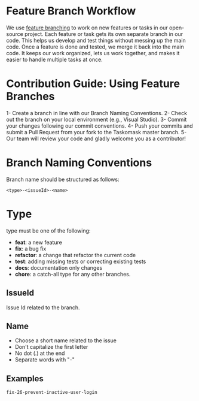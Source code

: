 # Feature Branch Workflow
We use [feature branching](https://martinfowler.com/bliki/FeatureBranch.html) to work on new features or tasks in our open-source project. Each feature or task gets its own separate branch in our code. This helps us develop and test things without messing up the main code. Once a feature is done and tested, we merge it back into the main code. It keeps our work organized, lets us work together, and makes it easier to handle multiple tasks at once.

# Contribution Guide: Using Feature Branches
1- Create a branch in line with our Branch Naming Conventions.
2- Check out the branch on your local environment (e.g., Visual Studio).
3- Commit your changes following our commit conventions.
4- Push your commits and submit a Pull Request from your fork to the Taskomask master branch.
5- Our team will review your code and gladly welcome you as a contributor!

# Branch Naming Conventions
Branch name should be structured as follows:

```
<type>-<issueId>-<name>

```

# Type
type must be one of the following:

- **feat**: a new feature
- **fix**: a bug fix
- **refactor**: a change that refactor the current code
- **test**: adding missing tests or correcting existing tests
- **docs**: documentation only changes
- **chore**: a catch-all type for any other branches.

## IssueId
Issue Id related to the branch.

## Name
- Choose a short name related to the issue
- Don't capitalize the first letter
- No dot (.) at the end
- Separate words with "-"

## Examples

```
fix-26-prevent-inactive-user-login

```
